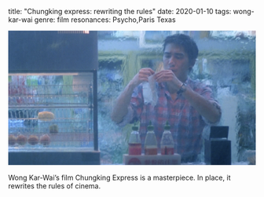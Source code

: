 title: "Chungking express: rewriting the rules"
date: 2020-01-10
tags: wong-kar-wai
genre: film
resonances: Psycho,Paris Texas

![chungking-express](/static/img/post-images/chungking-express/chungking-express.png)

Wong Kar-Wai’s film Chungking Express is a masterpiece. In place, it rewrites the rules of cinema.
